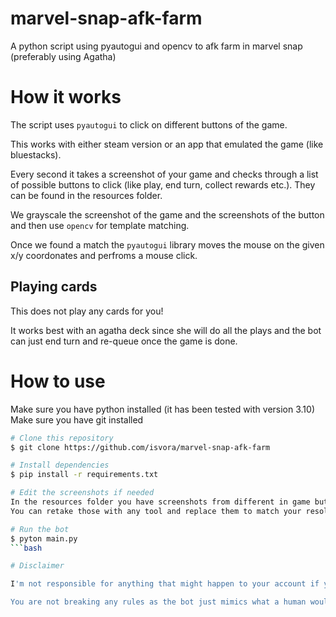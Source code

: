 # marvel-snap-afk-farm

A python script using pyautogui and opencv to afk farm in marvel snap (preferably using Agatha)

# How it works

The script uses `pyautogui` to click on different buttons of the game.

This works with either steam version or an app that emulated the game (like bluestacks).

Every second it takes a screenshot of your game and checks through a list of possible buttons to click (like play, end turn, collect rewards etc.). They can be found in the resources folder.

We grayscale the screenshot of the game and the screenshots of the button and then use `opencv` for template matching. 

Once we found a match the `pyautogui` library moves the mouse on the given x/y coordonates and perfroms a mouse click.

## Playing cards

This does not play any cards for you! 

It works best with an agatha deck since she will do all the plays and the bot can just end turn and re-queue once the game is done.

# How to use

Make sure you have python installed (it has been tested with version 3.10)
Make sure you have git installed

```bash
# Clone this repository
$ git clone https://github.com/isvora/marvel-snap-afk-farm

# Install dependencies
$ pip install -r requirements.txt

# Edit the screenshots if needed
In the resources folder you have screenshots from different in game buttons (play, end turn etc.)
You can retake those with any tool and replace them to match your resolution.

# Run the bot
$ pyton main.py
```bash

# Disclaimer

I'm not responsible for anything that might happen to your account if you use this bot. 

You are not breaking any rules as the bot just mimics what a human would do, but still use it at your own risk.
